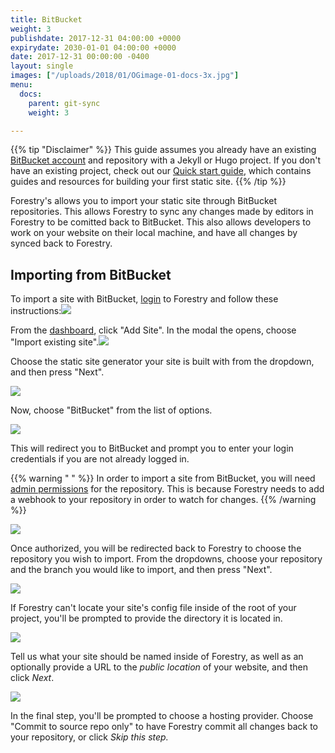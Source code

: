 ```yaml
---
title: BitBucket
weight: 3
publishdate: 2017-12-31 04:00:00 +0000
expirydate: 2030-01-01 04:00:00 +0000
date: 2017-12-31 00:00:00 -0400
layout: single
images: ["/uploads/2018/01/OGimage-01-docs-3x.jpg"]
menu:
  docs:
    parent: git-sync
    weight: 3

---
```

{{% tip "Disclaimer" %}}
This guide assumes you already have an existing [BitBucket account](https://bitbucket.org/account/signup/) and repository with a Jekyll or Hugo project. If you don't have an existing project, check out our [Quick start guide](docs/quickstart/tour/), which contains guides and resources for building your first static site.
{{% /tip %}}

Forestry's allows you to import your static site through BitBucket repositories. This allows Forestry to sync any changes made by editors in Forestry to be comitted back to BitBucket. This also allows developers to work on your website on their local machine, and have all changes by synced back to Forestry.

## Importing from BitBucket

To import a site with BitBucket, [login](https://app.forestry.io/login) to Forestry and follow these instructions:![](/uploads/2018/01/12.png)

From the [dashboard](https://app.forestry.io/dashboard), click "Add Site". In the modal the opens, choose "Import existing site".![](/uploads/2018/01/23.png)

Choose the static site generator your site is built with from the dropdown, and then press "Next".

![](/uploads/2018/01/34.png)

Now, choose "BitBucket" from the list of options.

![](/uploads/2018/01/7.png)

This will redirect you to BitBucket and prompt you to enter your login credentials if you are not already logged in.

{{% warning " " %}}
In order to import a site from BitBucket, you will need [admin permissions](https://confluence.atlassian.com/bitbucketserver/using-project-permissions-776639801.html) for the repository. This is because Forestry needs to add a webhook to your repository in order to watch for changes.
{{% /warning %}}

![](/uploads/2018/01/46.png)

Once authorized, you will be redirected back to Forestry to choose the repository you wish to import. From the dropdowns, choose your repository and the branch you would like to import, and then press "Next".

![](/uploads/2018/01/48.png)

If Forestry can't locate your site's config file inside of the root of your project, you'll be prompted to provide the directory it is located in.

![](/uploads/2018/01/48.png)

Tell us what your site should be named inside of Forestry, as well as an optionally provide a URL to the _public location_ of your website, and then click _Next_.

![](/uploads/2018/01/3.png)

In the final step, you'll be prompted to choose a hosting provider. Choose "Commit to source repo only" to have Forestry commit all changes back to your repository, or click _Skip this step._